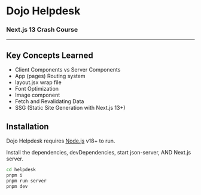 # Dojo Helpdesk

### Next.js 13 Crash Course

---

## Key Concepts Learned

- Client Components vs Server Components
- App (pages) Routing system
- layout.jsx wrap file
- Font Optimization
- Image component
- Fetch and Revalidating Data
- SSG (Static Site Generation with Next.js 13+)

## Installation

Dojo Helpdesk requires [Node.js](https://nodejs.org/) v18+ to run.

Install the dependencies, devDependencies, start json-server, AND Next.js server.

```bash
cd helpdesk
pnpm i
pnpm run server
pnpm dev
```
